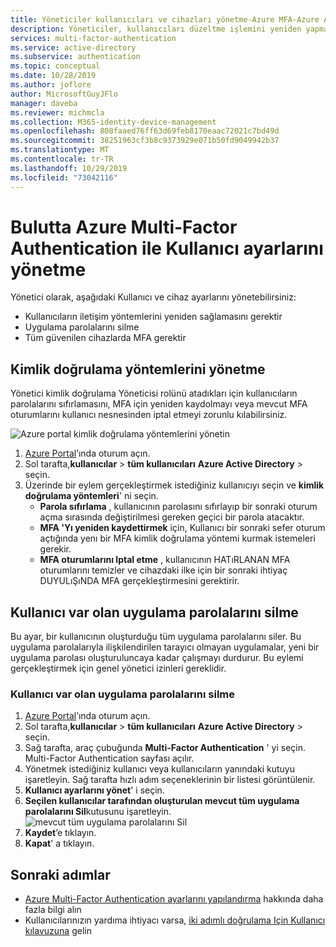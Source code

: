 ```yaml
---
title: Yöneticiler kullanıcıları ve cihazları yönetme-Azure MFA-Azure Active Directory
description: Yöneticiler, kullanıcıları düzeltme işlemini yeniden yapma gibi Kullanıcı ayarlarını nasıl değiştirebilir.
services: multi-factor-authentication
ms.service: active-directory
ms.subservice: authentication
ms.topic: conceptual
ms.date: 10/28/2019
ms.author: joflore
author: MicrosoftGuyJFlo
manager: daveba
ms.reviewer: michmcla
ms.collection: M365-identity-device-management
ms.openlocfilehash: 808faaed76ff63d69feb8170eaac72021c7bd49d
ms.sourcegitcommit: 38251963cf3b8c9373929e071b50fd9049942b37
ms.translationtype: MT
ms.contentlocale: tr-TR
ms.lasthandoff: 10/29/2019
ms.locfileid: "73042116"
---
```

# <a name="manage-user-settings-with-azure-multi-factor-authentication-in-the-cloud"></a>Bulutta Azure Multi-Factor Authentication ile Kullanıcı ayarlarını yönetme

Yönetici olarak, aşağıdaki Kullanıcı ve cihaz ayarlarını yönetebilirsiniz:

* Kullanıcıların iletişim yöntemlerini yeniden sağlamasını gerektir
* Uygulama parolalarını silme
* Tüm güvenilen cihazlarda MFA gerektir

## <a name="manage-authentication-methods"></a>Kimlik doğrulama yöntemlerini yönetme

Yönetici kimlik doğrulama Yöneticisi rolünü atadıkları için kullanıcıların parolalarını sıfırlamasını, MFA için yeniden kaydolmayı veya mevcut MFA oturumlarını kullanıcı nesnesinden iptal etmeyi zorunlu kılabilirsiniz.

![Azure portal kimlik doğrulama yöntemlerini yönetin](./media/howto-mfa-userdevicesettings/manage-authentication-methods.png)

1. [Azure Portal](https://portal.azure.com)’ında oturum açın.
1. Sol tarafta,**kullanıcılar**  > **tüm kullanıcıları** **Azure Active Directory**  >  seçin.
1. Üzerinde bir eylem gerçekleştirmek istediğiniz kullanıcıyı seçin ve **kimlik doğrulama yöntemleri**' ni seçin.
   - **Parola sıfırlama** , kullanıcının parolasını sıfırlayıp bir sonraki oturum açma sırasında değiştirilmesi gereken geçici bir parola atacaktır.
   - **MFA 'Yı yeniden kaydettirmek** için, Kullanıcı bir sonraki sefer oturum açtığında yenı bir MFA kimlik doğrulama yöntemi kurmak istemeleri gerekir.
   - **MFA oturumlarını Iptal etme** , kullanıcının HATıRLANAN MFA oturumlarını temizler ve cihazdaki ilke için bir sonraki ihtiyaç DUYULıŞıNDA MFA gerçekleştirmesini gerektirir.

## <a name="delete-users-existing-app-passwords"></a>Kullanıcı var olan uygulama parolalarını silme

Bu ayar, bir kullanıcının oluşturduğu tüm uygulama parolalarını siler. Bu uygulama parolalarıyla ilişkilendirilen tarayıcı olmayan uygulamalar, yeni bir uygulama parolası oluşturuluncaya kadar çalışmayı durdurur. Bu eylemi gerçekleştirmek için genel yönetici izinleri gereklidir.

### <a name="how-to-delete-users-existing-app-passwords"></a>Kullanıcı var olan uygulama parolalarını silme

1. [Azure Portal](https://portal.azure.com)’ında oturum açın.
2. Sol tarafta,**kullanıcılar**  > **tüm kullanıcıları** **Azure Active Directory**  >  seçin.
3. Sağ tarafta, araç çubuğunda **Multi-Factor Authentication** ' yi seçin. Multi-Factor Authentication sayfası açılır.
4. Yönetmek istediğiniz kullanıcı veya kullanıcıların yanındaki kutuyu işaretleyin. Sağ tarafta hızlı adım seçeneklerinin bir listesi görüntülenir.
5. **Kullanıcı ayarlarını yönet**' i seçin.
6. **Seçilen kullanıcılar tarafından oluşturulan mevcut tüm uygulama parolalarını Sil**kutusunu işaretleyin.
   ![mevcut tüm uygulama parolalarını Sil](./media/howto-mfa-userdevicesettings/deleteapppasswords.png)
7. **Kaydet**’e tıklayın.
8. **Kapat**' a tıklayın.

## <a name="next-steps"></a>Sonraki adımlar

- [Azure Multi-Factor Authentication ayarlarını yapılandırma](howto-mfa-mfasettings.md) hakkında daha fazla bilgi alın
- Kullanıcılarınızın yardıma ihtiyacı varsa, [iki adımlı doğrulama Için Kullanıcı kılavuzuna](../user-help/multi-factor-authentication-end-user.md) gelin
